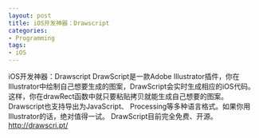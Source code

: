 ```yaml
---
layout: post
title: iOS开发神器：Drawscript
categories:
- Programming
tags:
- iOS
---
```

iOS开发神器：Drawscript
DrawScript是一款Adobe  Illustrator插件，你在Illustrator中绘制自己想要生成的图案，DrawScript会实时生成相应的iOS代码。这样，你在drawRect函数中就只要粘贴拷贝就能生成自己想要的图案。
Drawscript也支持导出为JavaScript、 Processing等多种语言格式。如果你用Illustrator的话，绝对值得一试。
DrawScript目前完全免费、开源。
http://drawscri.pt/